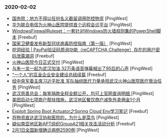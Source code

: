### 2020-02-02

* [国务院：地方不得以任何名义截留调用防控物资](https://www.pingwest.com/w/204200) [PingWest]
* [华为联合电信为火神山医院提供首个远程会诊平台](https://www.pingwest.com/w/204195) [PingWest]
* [WindowsFirewallRuleset：一套针对Windows防火墙规则集的PowerShell脚本](https://www.freebuf.com/articles/system/225030.html) [Freebuf]
* [国家卫健委发布新型冠状病毒防控指南（第一版）](https://www.pingwest.com/w/204193) [PingWest]
* [挖洞经验 | PayPal验证码质询功能（reCAPTCHA Challenge）存在的用户密码泄露漏洞](https://www.freebuf.com/vuls/225330.html) [Freebuf]
* [火神山医院今日正式交付](https://www.pingwest.com/w/204183) [PingWest]
* [与朱一龙一起为武汉加油 32万条语音弹幕喊出了95后的心声](https://www.pingwest.com/a/204182) [PingWest]
* [“一个人”的互金企业安全建设总结续篇](https://www.freebuf.com/articles/es/225580.html) [Freebuf]
* [经中央军委主席习近平批准 军队抽组医疗力量承担武汉火神山医院医疗救治任务](https://www.pingwest.com/w/204181) [PingWest]
* [武汉慈善总会：每笔捐款全程全额公开，均可上官网查询明细 ](https://www.pingwest.com/w/204176) [PingWest]
* [美团启动七项商户帮扶措施，武汉地区餐饮商户减免外卖佣金1个月](https://www.pingwest.com/w/204175) [PingWest]
* [Exploit Spring Boot Actuator之Spring Cloud Env学习笔记](https://www.freebuf.com/articles/web/223923.html) [Freebuf]
* [将物资直达武汉协和医院的，为什么是菜鸟](https://www.pingwest.com/a/204164) [PingWest]
* [疑似南亚地区新APT组织GroupA21相关攻击活动分析](https://www.freebuf.com/articles/paper/225604.html) [Freebuf]
* [2月1日全国新增确诊病例2590例](https://www.pingwest.com/w/204166) [PingWest]
